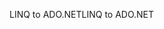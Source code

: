 <span data-ttu-id="ab8d3-101">LINQ to ADO.NET</span><span class="sxs-lookup"><span data-stu-id="ab8d3-101">LINQ to ADO.NET</span></span>